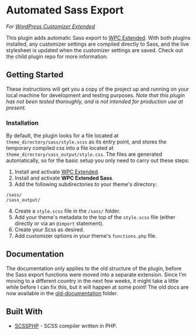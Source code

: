# Automated Sass Export
*For [WordPress Customizer Extended](https://github.com/jtmcgrath/wpc-extended)*

This plugin adds automatic Sass export to [WPC Extended](https://github.com/jtmcgrath/wpc-extended). With both plugins installed, any customizer settings are compiled directly to Sass, and the live stylesheet is updated when the customizer settings are saved. Check out the child plugin repo for more information.

## Getting Started

These instructions will get you a copy of the project up and running on your local machine for development and testing purposes. *Note that this plugin has not been tested thoroughly, and is not intended for production use at present.*

### Installation

By default, the plugin looks for a file located at `theme_directory/sass/style.scss` as its entry point, and stores the temporary compiled css into a file located at `theme_directory/sass_output/style.css`. The files are generated automatically, so for the basic setup you only need to carry out these steps:

1. Install and activate [WPC Extended](https://github.com/jtmcgrath/wpc-extended).
2. Install and activate **WPC Extended Sass**.
3. Add the following subdirectories to your theme's directory:
```
/sass/
/sass_output/
```
4. Create a `style.scss` file in the `/sass/` folder.
5. Add your theme's metadata to the top of the `style.scss` file (either directly or via an `@import` statement).
6. Create your Scss as desired.
7. Add customizer options in your theme's `functions.php` file.

## Documentation

The documentation only applies to the old structure of the plugin, before the Sass export functions were moved into a separate extension. Since I'm moving to a different country in the next few weeks, it might take a little while before I can fix this, but it will happen at some point! The old docs are now available in the [old-documentation](https://github.com/jtmcgrath/wpc-extended/tree/master/old-documentation) folder.

## Built With

- [SCSSPHP](https://github.com/leafo/scssphp) - SCSS compiler written in PHP.
